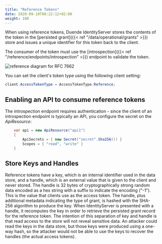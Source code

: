 ```yaml
---
title: "Reference Tokens"
date: 2020-09-10T08:22:12+02:00
weight: 100
---
```


When using reference tokens, Duende IdentityServer stores the contents of the token in the [persisted grant]({{< ref "/data/operational/grants" >}}) store and issues a unique identifier for this token back to the client.

The consumer of the token must use the [introspection]({{< ref "/reference/endpoints/introspection" >}}) endpoint to validate the token.

![reference diagram for RFC 7662](../images/reference_tokens.png)

You can set the client's token type using the following client setting:

```cs
client.AccessTokenType = AccessTokenType.Reference;
```

## Enabling an API to consume reference tokens
The introspection endpoint requires authentication - since the client of an introspection endpoint is typically an API, you configure the secret on the *ApiResource*:

```cs
    var api = new ApiResource("api1")
    {
        ApiSecrets = { new Secret("secret".Sha256()) }
        Scopes = { "read", "write" }
    }
```

## Store Keys and Handles
Reference tokens have a key, which is an internal identifier used in the data store, and a handle, which is an external value that is given to the client and never stored. The handle is 32 bytes of cryptographically strong random data encoded as a hex string with a suffix to indicate the encoding ("-1"). This is the value that clients use as the access token. The handle, plus additional metadata indicating the type of grant, is hashed with the SHA-256 algorithm to produce the key. When IdentityServer is presented with a handle, it recomputes the key in order to retrieve the persisted grant record for the reference token. The intention of this separation of key and handle is that read access to the store will not reveal sensitive data. An attacker could read the keys in the data store, but those keys were produced using a one-way hash, so the attacker would not be able to use the keys to recover the handles (the actual access tokens). 
